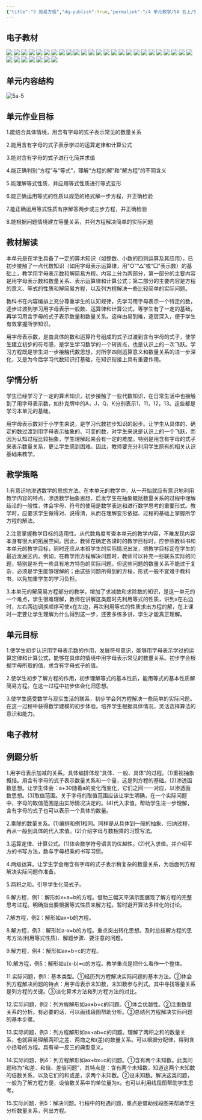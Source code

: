 ```yaml
---
{"title":"5 简易方程","dg-publish":true,"permalink":"/4 单元教学/5A 五上/5 简易方程/","dgPassFrontmatter":true,"noteIcon":""}
---
```

 

## 电子教材

<p class="grid-4">
	<img loading="lazy" decoding="async" src="https://book.pep.com.cn/1221001501141/files/mobile/58.jpg">
	<img loading="lazy" decoding="async" src="https://book.pep.com.cn/1221001501141/files/mobile/59.jpg">
	<img loading="lazy" decoding="async" src="https://book.pep.com.cn/1221001501141/files/mobile/60.jpg">
	<img loading="lazy" decoding="async" src="https://book.pep.com.cn/1221001501141/files/mobile/61.jpg">
	<img loading="lazy" decoding="async" src="https://book.pep.com.cn/1221001501141/files/mobile/62.jpg">
	<img loading="lazy" decoding="async" src="https://book.pep.com.cn/1221001501141/files/mobile/63.jpg">
	<img loading="lazy" decoding="async" src="https://book.pep.com.cn/1221001501141/files/mobile/64.jpg">
	<img loading="lazy" decoding="async" src="https://book.pep.com.cn/1221001501141/files/mobile/65.jpg">
	<img loading="lazy" decoding="async" src="https://book.pep.com.cn/1221001501141/files/mobile/66.jpg">
	<img loading="lazy" decoding="async" src="https://book.pep.com.cn/1221001501141/files/mobile/67.jpg">
	<img loading="lazy" decoding="async" src="https://book.pep.com.cn/1221001501141/files/mobile/68.jpg">
	<img loading="lazy" decoding="async" src="https://book.pep.com.cn/1221001501141/files/mobile/69.jpg">
	<img loading="lazy" decoding="async" src="https://book.pep.com.cn/1221001501141/files/mobile/70.jpg">
	<img loading="lazy" decoding="async" src="https://book.pep.com.cn/1221001501141/files/mobile/71.jpg">
	<img loading="lazy" decoding="async" src="https://book.pep.com.cn/1221001501141/files/mobile/72.jpg">
	<img loading="lazy" decoding="async" src="https://book.pep.com.cn/1221001501141/files/mobile/73.jpg">
	<img loading="lazy" decoding="async" src="https://book.pep.com.cn/1221001501141/files/mobile/74.jpg">
	<img loading="lazy" decoding="async" src="https://book.pep.com.cn/1221001501141/files/mobile/75.jpg">
	<img loading="lazy" decoding="async" src="https://book.pep.com.cn/1221001501141/files/mobile/76.jpg">
	<img loading="lazy" decoding="async" src="https://book.pep.com.cn/1221001501141/files/mobile/77.jpg">
	<img loading="lazy" decoding="async" src="https://book.pep.com.cn/1221001501141/files/mobile/78.jpg">
	<img loading="lazy" decoding="async" src="https://book.pep.com.cn/1221001501141/files/mobile/79.jpg">
	<img loading="lazy" decoding="async" src="https://book.pep.com.cn/1221001501141/files/mobile/80.jpg">
	<img loading="lazy" decoding="async" src="https://book.pep.com.cn/1221001501141/files/mobile/81.jpg">
	<img loading="lazy" decoding="async" src="https://book.pep.com.cn/1221001501141/files/mobile/82.jpg">
	<img loading="lazy" decoding="async" src="https://book.pep.com.cn/1221001501141/files/mobile/83.jpg">
	<img loading="lazy" decoding="async" src="https://book.pep.com.cn/1221001501141/files/mobile/84.jpg">
	<img loading="lazy" decoding="async" src="https://book.pep.com.cn/1221001501141/files/mobile/85.jpg">
	<img loading="lazy" decoding="async" src="https://book.pep.com.cn/1221001501141/files/mobile/86.jpg">
	<img loading="lazy" decoding="async" src="https://book.pep.com.cn/1221001501141/files/mobile/87.jpg">
	<img loading="lazy" decoding="async" src="https://book.pep.com.cn/1221001501141/files/mobile/88.jpg">
	<img loading="lazy" decoding="async" src="https://book.pep.com.cn/1221001501141/files/mobile/89.jpg">
</p>

## 单元内容结构

![5a-5](https://r2.edui123.com/2023/04/5a-5.png)


## 单元作业目标

1.能结合具体情境，用含有字母的式子表示常见的数量关系

2.能用含有字母的式子表示学过的运算定律和计算公式

3.能对含有字母的式子进行化简并求值

4.能正确判别“方程”与“等式”，理解“方程的解”和“解方程”的不同含义

5.能理解等式性质，并应用等式性质进行等式变形

6.能正确运用等式的性质以规范的格式解一步方程，并正确检验

7.能正确运用等式性质有序解答两步或三步方程，并正确检验

8.能根据问题情境建立等量关系，并列方程解决简单的实际问题

## 教材解读

本单元是在学生具备了一定的算术知识（如整数、小数的四则运算及其应用），已初步接触了一点代数知识（如用字母表示运算律，用“○”“△”或“□”表示数）的基础上，教学用字母表示数和解简易方程。内容上分为两部分，第一部分的主要内容是用字母表示数和数量关系、表示运算律和计算公式；第二部分的主要内容是方程的意义、等式的性质和解简易方程，以及列方程解决一些比较简单的实际问题。

教科书在内容编排上充分尊重学生的认知规律，先学习用字母表示一个特定的数，逐步过渡到学习用字母表示一般数、运算律和计算公式，等学生有了一定的基础，再学习用含字母的式子表示数量和数量关系。这样由易到难，逐层深入，便于学生有效掌握所学知识。

用字母表示数，是由具体的数和运算符号组成的式子过渡到含有字母的式子，使学生建立初步的符号感，是学生学习数学的一个转折点，也是认识上的一次飞跃。学习方程既是学生进一步接触代数思想，对所学四则运算意义和数量关系的进一步深化，又是为今后学习代数知识打基础，在知识衔接上具有重要作用。

## 学情分析

学生已经学习了一定的算术知识，初步接触了一些代数知识，在日常生活中也接触到了用字母表示数，如扑克牌中的A，J，Q，K分别表示1，11，12，13。这些都是学习本单元的基础。

用字母表示数对于小学生来说，是学习代数初步知识的起步。让学生从具体的、确定的数过渡到用字母表示抽象的、可变的数，对学生来说是认识上的一个飞跃，而因为认知过程比较抽象，学生理解起来会有一定的难度。特别是用含有字母的式子来表示数量关系，更让学生感到困难。因此，教师要充分利用学生原有的相关认识基础来教学。

## 教学策略

1.有意识地渗透数学的思想方法。在本单元的教学中，从一开始就应有意识地利用教学内容的特点，渗透数学抽象思想，启发学生在抽象概括数量关系的过程中理解结论的一般性，体会字母、符号的使用是数学表达和进行数学思考的重要形式。教学时，应要求学生做得对、说得清，从而在理解变形依据、过程的基础上掌握所学方程的解法。

2.注意掌握教学目标的适用性。从代数角度考查本单元的教学内容，不难发现内容本身有很大的拓展空间。因此，教师在确定各课时的教学目标时，应参照教科书和本单元的教学目标，同时还应从本班学生的实际情况出发，把教学目标定在学生的最近发展区内。例如，在教学用方程解决问题时，教师可以补充一些联系实际的问题，特别是补充一些具有地方特色的实际问题。但这些问题的数量关系不能过于复杂，必须是学生能够理解的；由这些问题所得到的方程，形式一般不宜难于教科书，以免加重学生的学习负担。

3.本单元的解简易方程部分的教学，增加了求减数和求除数的知识，是这一单元的一个难点，学生很难理解，教师在讲解这类题时先利用等式的性质，讲到x在右边时，左右两边调换顺序可使x在左边，再次利用等式的性质求出方程的解，在上课时一定要让学生理解为什么得到这一步，还要多练多讲，学生才能真正理解。

## 单元目标

1.使学生初步认识用字母表示数的作用，发展符号意识，能够用字母表示学过的运算定律和计算公式，能够在具体的情境中用字母表示常见的数量关系。初步学会根据字母所取的值，求含有字母式子的值。

2.使学生初步了解方程的作用，初步理解等式的基本性质，能用等式的基本性质解简易方程。在这一过程中初步体会化归思想。

3.使学生感受数学与现实生活的联系，初步学会列方程解决一些简单的实际问题。在这一过程中获得数学建模的初步体验。培养学生根据具体情况，灵活选择算法的意识和能力。


## 电子教材


## 例题分析

1.用字母表示加减的关系。具体编排体现“具体、一般、具体“的过程。(1)重视抽象概括。用含有字母的式子表示数量关系和一个量，这是列方程的基础。(2)渗透函数思想。让学生体会：a+30随着a的变化而变化，它们之间一一对应，以渗透函数思想。(3)取值范围。关于字母的取值范围应该让学生明确，在一个实际问题中，字母的取值范围是由实际情况决定的。(4)代入求值。帮助学生进一步理解，含有字母的式子也可以表示一个具体的数量。

2.乘除的数量关系。(1)编排和例1相同。同样是从具体到一般的抽象、归纳过程，再从一般到具体的代入求值。(2)介绍字母与数相乘的习惯写法。

3.运算定律、计算公式。(1)体会数学符号语言的优越性。(2)代入求值。并介绍平方的书写方法，数与字母相乘的书写习惯。

4.两级运算。让学生学会用含有字母的式子表示稍复杂的数量关系，为后面列方程解决实际问题作准备。

5.两积之和。引导学生化简式子。

6.解方程，例1：解形如x+a=b的方程。借助三幅天平演示图展现了解方程的完整思考过程。明确指出要根据等式性质来解方程。暂时避开算法多样化的讨论。

7.解方程，例2：解形如ax=b的方程。

8.解方程，例3：解形如a-x=b的方程。重点突出转化思想。及时总结解方程的思考方法(利用等式性质)、解题步骤、要注意的问题。

9.解方程，例4：解形如ax+b=c的方程。

10.解方程，例5：解形如a(x-b)=c的方程。教学重点是把什么看作一个整体。

11.实际问题，例1：基本类型。①经历列方程解决实际问题的基本方法。②体会列方程解决问题的特点：用字母表示未知数，未知数参与列式。其中寻找等量关系是列方程的关键。③淡化算术方法和列方程方法的对比。

12.实际问题，例2：列方程解形如ax±b=c的问题。①体会优越性。②注重数量关系的分析。有必要的话，可以画线段图帮助分析。③总结列方程解决实际问题的基本步骤。

13.实际问题，例3：列方程解形如ax+ab=c的问题。理解了两积之和的数量关系，也就容易理解两积之差、两商之和(差)的数量关系。可以根据分配律，得到含小括号的方程。具有举一反三的典型意义。

14.实际问题，例4：列方程解形如ax+bx=c的问题。①含有两个未知数。此类问题称为“和差、和倍、差倍问题”，其特点是：含有两个未知数，知道这两个未知数的倍数关系，以及它们的和或差，求两个未知数。②设未知数。解决这类问题，一般为了解方程方便，设倍数关系中的单位量为x。也可以利用线段图帮助学生思考。

15.实际问题，例5：解决问题。行程中的相遇问题，重点是借助线段图来帮助学生分析数量关系，列出方程。
